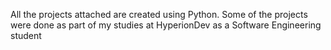 All the projects attached are created using Python. Some of the projects were done as part of my studies at HyperionDev as a Software Engineering student
